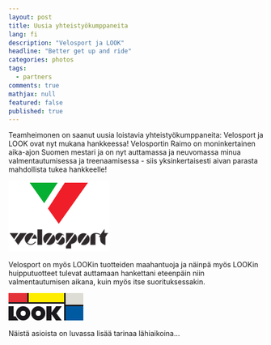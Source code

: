 ```yaml
---
layout: post
title: Uusia yhteistyökumppaneita
lang: fi
description: "Velosport ja LOOK"
headline: "Better get up and ride"
categories: photos
tags: 
  - partners
comments: true
mathjax: null
featured: false
published: true
---
```


Teamheimonen on saanut uusia loistavia yhteistyökumppaneita: Velosport ja LOOK ovat nyt mukana hankkeessa!
Velosportin Raimo on moninkertainen aika-ajon Suomen mestari ja on nyt auttamassa ja neuvomassa minua valmentautumisessa ja
treenaamisessa - siis yksinkertaisesti aivan parasta mahdollista tukea hankkeelle!

![Velosport](/images/velosport-logo.png)

Velosport on myös LOOKin tuotteiden maahantuoja ja näinpä myös LOOKin huipputuotteet tulevat auttamaan hankettani
eteenpäin niin valmentautumisen aikana, kuin myös itse suorituksessakin.

![LOOK](/images/look-logo.gif)

Näistä asioista on luvassa lisää tarinaa lähiaikoina...  